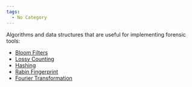 ```yaml
---
tags:
  - No Category
---
```

Algorithms and data structures that are useful for implementing forensic
tools:

- [Bloom Filters](bloom_filters.md)
- [Lossy Counting](lossy_counting.md)
- [Hashing](hashing.md)
- [Rabin Fingerprint](rabin_fingerprint.md)
- [Fourier Transformation](fourier_transformation.md)